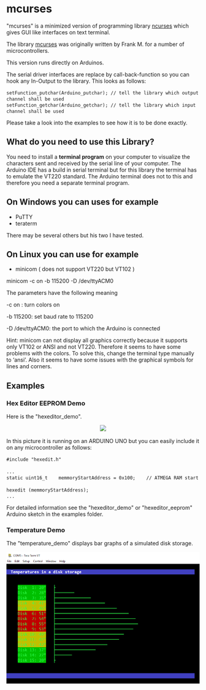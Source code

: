 # mcurses

"mcurses" is a minimized version of programming library [ncurses](https://en.wikipedia.org/wiki/Ncurses) which gives GUI like interfaces on text terminal.

The library [mcurses](http://www.mikrocontroller.net/articles/MCURSES) was originally written by Frank M. for a number of microcontrollers.

This version runs directly on Arduinos.

The serial driver interfaces are replace by call-back-function so you can hook any In-Output to the library.
This looks as follows:

```
setFunction_putchar(Arduino_putchar); // tell the library which output channel shall be used
setFunction_getchar(Arduino_getchar); // tell the library which input channel shall be used  
```
Please take a look into the examples to see how it is to be done exactly.
  
## What do you need to use this Library?

You need to install a **terminal program** on your computer to visualize the characters sent and received by the serial line of your computer.
The Arduino IDE has a build in serial terminal but for this library the terminal has to emulate the VT220 standard.
The Arduino terminal does not to this and therefore you need a separate terminal program.

## On Windows you can uses for example

- PuTTY
- teraterm

There may be several others but his two I have tested.

## On Linux you can use for example 

- minicom ( does not support VT220 but VT102 )

minicom -c on -b 115200 -D /dev/ttyACM0 

The parameters have the following meaning

-c on : turn colors on

-b 115200: set baud rate to 115200

-D /dev/ttyACM0: the port to which the Arduino is connected

Hint: minicom can not display all graphics correctly because it supports only VT102 or ANSI and not VT220. Therefore it seems to have some problems with the colors. To solve this, change the terminal type manually  to ‘ansi’. Also it seems to have some issues with the graphical symbols for lines and corners.


## Examples


### Hex Editor EEPROM Demo
Here is the "hexeditor_demo". 

<p align="center">
  <img src="./doc/hexedit.png" width="640"/>
</p>

In this picture it is running on an ARDUINO UNO but you can easily include it on any microcontroller as follows:
```
#include "hexedit.h"

...
static uint16_t    memmoryStartAddress = 0x100;    // ATMEGA RAM start

hexedit (memmoryStartAddress);
...
```
For detailed information see the "hexeditor_demo" or "hexeditor_eeprom" Arduino sketch in the examples folder.


### Temperature Demo
The "temperature_demo" displays  bar graphs of a simulated disk storage.

<p align="center">
  <img src="./doc/tempdemo.png" width="640"/>
</p>

